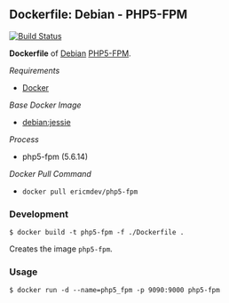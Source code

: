 ## Dockerfile: Debian - PHP5-FPM

[![Build Status](https://travis-ci.org/ericmdev/dockerfile.php5-fpm.svg?branch=master)](https://travis-ci.org/ericmdev/dockerfile.php5-fpm)

**Dockerfile** of [Debian](https://www.debian.org/) [PHP5-FPM](http://php.net/manual/en/book.fpm.php).

*Requirements*
- [Docker](https://www.docker.com/) 

*Base Docker Image*
- [debian:jessie](https://hub.docker.com/_/debian/)

*Process*
- php5-fpm (5.6.14)

*Docker Pull Command*
- `docker pull ericmdev/php5-fpm`

### Development

    $ docker build -t php5-fpm -f ./Dockerfile .

Creates the image `php5-fpm`.

### Usage

    $ docker run -d --name=php5_fpm -p 9090:9000 php5-fpm
